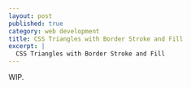 ```yaml
---
layout: post
published: true
category: web development
title: CSS Triangles with Border Stroke and Fill
excerpt: |
  CSS Triangles with Border Stroke and Fill
---
```


WIP.